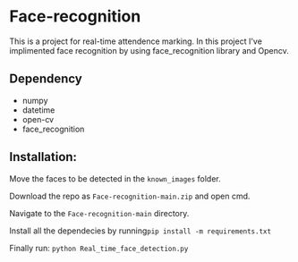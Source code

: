 # Face-recognition

This is a project for real-time attendence marking. In this project I've implimented face recognition by using face_recognition library and Opencv. 

## Dependency
 * numpy
 * datetime
 * open-cv
 * face_recognition
 
 
## Installation:

Move the faces to be detected in the ```known_images``` folder.

Download the repo as ```Face-recognition-main.zip``` and open cmd.

Navigate to the ```Face-recognition-main``` directory.

Install all the dependecies by running```pip install -m requirements.txt```

Finally run: ```python Real_time_face_detection.py```

